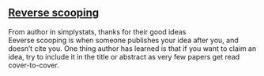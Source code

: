 ## [Reverse scooping ](https://simplystatistics.org/2011/12/03/reverse-scooping/)<br>
From author in simplystats, thanks for their good ideas<br>
Eeverse scooping is when someone publishes your idea after you, and doesn’t cite you. One thing author has learned is that if you want to claim an idea, try to include it in the title or abstract as very few papers get read cover-to-cover.

